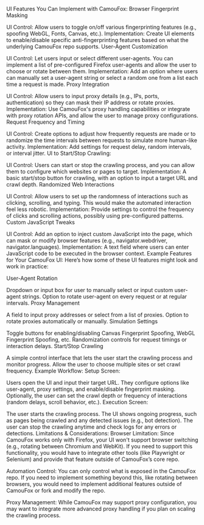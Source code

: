  UI Features You Can Implement with CamouFox:
Browser Fingerprint Masking

UI Control: Allow users to toggle on/off various fingerprinting features (e.g., spoofing WebGL, Fonts, Canvas, etc.).
Implementation: Create UI elements to enable/disable specific anti-fingerprinting features based on what the underlying CamouFox repo supports.
User-Agent Customization

UI Control: Let users input or select different user-agents. You can implement a list of pre-configured Firefox user-agents and allow the user to choose or rotate between them.
Implementation: Add an option where users can manually set a user-agent string or select a random one from a list each time a request is made.
Proxy Integration

UI Control: Allow users to input proxy details (e.g., IPs, ports, authentication) so they can mask their IP address or rotate proxies.
Implementation: Use CamouFox's proxy handling capabilities or integrate with proxy rotation APIs, and allow the user to manage proxy configurations.
Request Frequency and Timing

UI Control: Create options to adjust how frequently requests are made or to randomize the time intervals between requests to simulate more human-like activity.
Implementation: Add settings for request delay, random intervals, or interval jitter.
UI to Start/Stop Crawling:

UI Control: Users can start or stop the crawling process, and you can allow them to configure which websites or pages to target.
Implementation: A basic start/stop button for crawling, with an option to input a target URL and crawl depth.
Randomized Web Interactions

UI Control: Allow users to set up the randomness of interactions such as clicking, scrolling, and typing. This would make the automated interaction feel less robotic.
Implementation: Provide settings to control the frequency of clicks and scrolling actions, possibly using pre-configured patterns.
Custom JavaScript Tweaks

UI Control: Add an option to inject custom JavaScript into the page, which can mask or modify browser features (e.g., navigator.webdriver, navigator.languages).
Implementation: A text field where users can enter JavaScript code to be executed in the browser context.
Example Features for Your CamouFox UI:
Here’s how some of these UI features might look and work in practice:

User-Agent Rotation

Dropdown or input box for user to manually select or input custom user-agent strings.
Option to rotate user-agent on every request or at regular intervals.
Proxy Management

A field to input proxy addresses or select from a list of proxies.
Option to rotate proxies automatically or manually.
Simulation Settings

Toggle buttons for enabling/disabling Canvas Fingerprint Spoofing, WebGL Fingerprint Spoofing, etc.
Randomization controls for request timings or interaction delays.
Start/Stop Crawling

A simple control interface that lets the user start the crawling process and monitor progress.
Allow the user to choose multiple sites or set crawl frequency.
Example Workflow:
Setup Screen:

Users open the UI and input their target URL.
They configure options like user-agent, proxy settings, and enable/disable fingerprint masking.
Optionally, the user can set the crawl depth or frequency of interactions (random delays, scroll behavior, etc.).
Execution Screen:

The user starts the crawling process. The UI shows ongoing progress, such as pages being crawled and any detected issues (e.g., bot detection).
The user can stop the crawling anytime and check logs for any errors or detections.
Limitations & Considerations:
Browser Limitation: Since CamouFox works only with Firefox, your UI won't support browser switching (e.g., rotating between Chromium and WebKit). If you need to support this functionality, you would have to integrate other tools (like Playwright or Selenium) and provide that feature outside of CamouFox’s core repo.

Automation Control: You can only control what is exposed in the CamouFox repo. If you need to implement something beyond this, like rotating between browsers, you would need to implement additional features outside of CamouFox or fork and modify the repo.

Proxy Management: While CamouFox may support proxy configuration, you may want to integrate more advanced proxy handling if you plan on scaling the crawling process.




